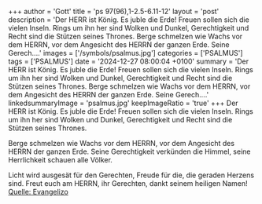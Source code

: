 +++
author = 'Gott'
title = 'ps 97(96),1-2.5-6.11-12'
layout = 'post'
description = 'Der HERR ist König. Es juble die Erde!  Freuen sollen sich die vielen Inseln. Rings um ihn her sind Wolken und Dunkel,  Gerechtigkeit und Recht sind die Stützen seines Thrones.  Berge schmelzen wie Wachs vor dem HERRN,  vor dem Angesicht des HERRN der ganzen Erde. Seine Gerech....'
images = ['/symbols/psalmus.jpg']
categories = ['PSALMUS']
tags = ['PSALMUS']
date = '2024-12-27 08:00:04 +0100'
summary = 'Der HERR ist König. Es juble die Erde!  Freuen sollen sich die vielen Inseln. Rings um ihn her sind Wolken und Dunkel,  Gerechtigkeit und Recht sind die Stützen seines Thrones.  Berge schmelzen wie Wachs vor dem HERRN,  vor dem Angesicht des HERRN der ganzen Erde. Seine Gerech....'
linkedsummaryImage = 'psalmus.jpg'
keepImageRatio = 'true'
+++
Der HERR ist König. Es juble die Erde! 
Freuen sollen sich die vielen Inseln.
Rings um ihn her sind Wolken und Dunkel, 
Gerechtigkeit und Recht sind die Stützen seines Thrones.

Berge schmelzen wie Wachs vor dem HERRN, 
vor dem Angesicht des HERRN der ganzen Erde.
Seine Gerechtigkeit verkünden die Himmel, 
seine Herrlichkeit schauen alle Völker.<!--more-->

Licht wird ausgesät für den Gerechten, Freude für die, die geraden Herzens sind.
Freut euch am HERRN, ihr Gerechten, dankt seinem heiligen Namen!<br> [Quelle: Evangelizo](https://evangeliumtagfuertag.org/DE/gospel)